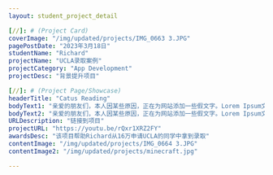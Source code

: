 ```yaml
---
layout: student_project_detail

[//]: # (Project Card)
coverImage: "/img/updated/projects/IMG_0663 3.JPG"
pagePostDate: "2023年3月18日"
studentName: "Richard"
projectName: "UCLA录取案例"
projectCategory: "App Development"
projectDesc: "背景提升项目"

[//]: # (Project Page/Showcase)
headerTitle: "Catus Reading"
bodyText1: "亲爱的朋友们，本人因某些原因，正在为网站添加一些假文字。Lorem Ipsum文本是印刷及排版业所常用的假文字，也被称为乱数假文。"
bodyText2: "亲爱的朋友们，本人因某些原因，正在为网站添加一些假文字。Lorem Ipsum文本是印刷及排版业所常用的假文字，也被称为乱数假文。"
URLDescription: "链接到项目"
projectURL: "https://youtu.be/rQxr1XRZ2FY"
awardsDesc: "该项目帮助Richard从16万申请UCLA的同学中拿到录取"
contentImage: "/img/updated/projects/IMG_0664 3.JPG"
contentImage2: "/img/updated/projects/minecraft.jpg"

---
```

